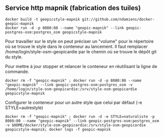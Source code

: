 ## Service http mapnik (fabrication des tuiles)

```
docker build -t geopicstyle-mapnik git://github.com/ndamiens/docker-geopic-mapnik
docker run -d -p 8080:80 --name "geopic-mapnik" --link geopic-postgres-osm:postgres_osm geopicstyle-mapnik
```

Pour travailler sur le style on peut préciser un "volume" pour le répertoire où se trouve le style dans le conteneur au lancement. Il faut remplacer /home/login/style-osm-geopicardie par le chemin où se trouve le dépôt git du style.

Pour mettre à jour stopper et relancer le conteneur en réutilisant la ligne de commande.

```
docker rm -f "geopic-mapnik" ; docker run -d -p 8080:80 --name "geopic-mapnik" --link geopic-postgres-osm:postgres_osm -v /home/login/style-osm-geopicardie:/srv/style-osm-geopicardie geopicstyle-mapnik
```

Configurer le conteneur pour un autre style que celui par défaut (-e STYLE=autrestyle)

```
docker rm -f "geopic-mapnik" ; docker run -d -e STYLE=naturaliste -p 8080:80 --name "geopic-mapnik" --link geopic-postgres-osm:postgres_osm -v $HOME/docker/style-osm-geopicardie:/srv/style-osm-geopicardie geopicstyle-mapnik; docker logs -f geopic-mapnik
```

